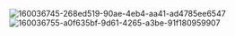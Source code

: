 ![160036745-268ed519-90ae-4eb4-aa41-ad4785ee6547](https://github.com/Shollytak/Html-Css/assets/117774236/09fa5181-a559-4c79-9d75-d133043b77c2)
![160036755-a0f635bf-9d61-4265-a3be-91f180959907](https://github.com/Shollytak/Html-Css/assets/117774236/d21222fa-005a-4344-8f47-f84cb1f82236)
